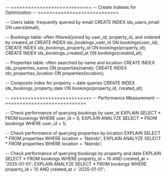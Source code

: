 -- ============================
-- Create Indexes for Optimization
-- ============================

-- Users table: frequently queried by email
CREATE INDEX idx_users_email ON users(email);

-- Bookings table: often filtered/joined by user_id, property_id, and ordered by created_at
CREATE INDEX idx_bookings_user_id ON bookings(user_id);
CREATE INDEX idx_bookings_property_id ON bookings(property_id);
CREATE INDEX idx_bookings_created_at ON bookings(created_at);

-- Properties table: often searched by name and location
CREATE INDEX idx_properties_name ON properties(name);
CREATE INDEX idx_properties_location ON properties(location);

-- Composite index for property + date queries
CREATE INDEX idx_bookings_property_date ON bookings(property_id, created_at);

-- ============================
-- Performance Measurement
-- ============================

-- Check performance of querying bookings by user_id
EXPLAIN SELECT * FROM bookings WHERE user_id = 5;
EXPLAIN ANALYZE SELECT * FROM bookings WHERE user_id = 5;

-- Check performance of querying properties by location
EXPLAIN SELECT * FROM properties WHERE location = 'Nairobi';
EXPLAIN ANALYZE SELECT * FROM properties WHERE location = 'Nairobi';

-- Check performance of querying bookings by property and date
EXPLAIN SELECT * FROM bookings WHERE property_id = 10 AND created_at > '2025-01-01';
EXPLAIN ANALYZE SELECT * FROM bookings WHERE property_id = 10 AND created_at > '2025-01-01';
